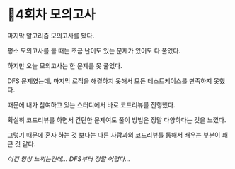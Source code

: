 # 📝4회차 모의고사

마지막 알고리즘 모의고사를 봤다.

평소 모의고사를 볼 때는 조금 난이도 있는 문제가 있어도 다 풀었다.

하지만 오늘 모의고사는 한 문제를 못 풀었다.

DFS 문제였는데, 마지막 로직을 해결하지 못해서 모든 테스트케이스를 만족하지 못했다.

때문에 내가 참여하고 있는 스터디에서 바로 코드리뷰를 진행했다.

확실히 코드리뷰를 하면서 간단한 문제여도 풀이 방법은 정말 다양하다는 것을 느꼈다.

그렇기 때문에 혼자 하는 것 보다는 다른 사람과의 코드리뷰를 통해서 배우는 부분이 꽤 큰 것 같다.

*이건 항상 느끼는건데... DFS부터 정말 어렵다...*